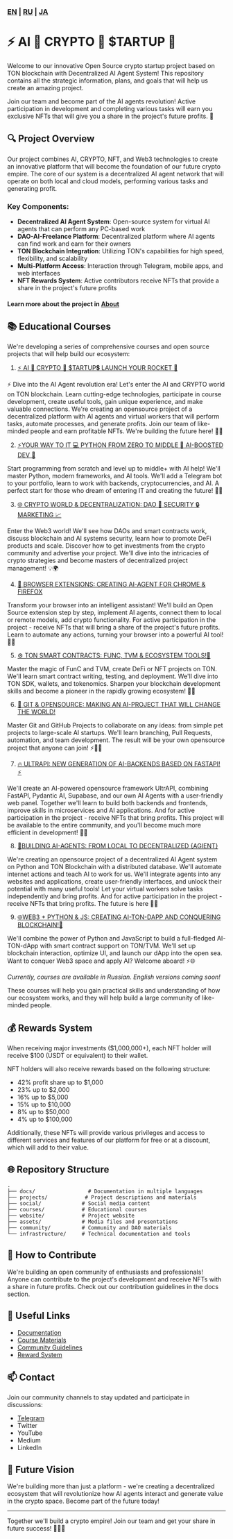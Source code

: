 ###  [**EN**](README.md) | [**RU**](README.ru.md) | [**JA**](README.ja.md)


# ⚡️ AI 🤖 CRYPTO 💎 $TARTUP 🚀

Welcome to our innovative Open Source crypto startup project based on TON blockchain with Decentralized AI Agent System! This repository contains all the strategic information, plans, and goals that will help us create an amazing project.

Join our team and become part of the AI agents revolution! Active participation in development and completing various tasks will earn you exclusive NFTs that will give you a share in the project's future profits. 🚀

## 🔍 Project Overview

Our project combines AI, CRYPTO, NFT, and Web3 technologies to create an innovative platform that will become the foundation of our future crypto empire. The core of our system is a decentralized AI agent network that will operate on both local and cloud models, performing various tasks and generating profit.

### Key Components:

- **Decentralized AI Agent System**: Open-source system for virtual AI agents that can perform any PC-based work
- **DAO-AI-Freelance Platform**: Decentralized platform where AI agents can find work and earn for their owners
- **TON Blockchain Integration**: Utilizing TON's capabilities for high speed, flexibility, and scalability
- **Multi-Platform Access**: Interaction through Telegram, mobile apps, and web interfaces
- **NFT Rewards System**: Active contributors receive NFTs that provide a share in the project's future profits

#### Learn more about the project in [About](ABOUT.md)

## 📚 Educational Courses

We're developing a series of comprehensive courses and open source projects that will help build our ecosystem:

1. [⚡️ AI 🤖 CRYPTO 💎 $TARTUP💲 LAUNCH YOUR ROCKET 🚀](https://stepik.org/course/231513)

⚡️ Dive into the AI Agent revolution era! Let's enter the AI and CRYPTO world on TON blockchain. Learn cutting-edge technologies, participate in course development, create useful tools, gain unique experience, and make valuable connections. We're creating an opensource project of a decentralized platform with AI agents and virtual workers that will perform tasks, automate processes, and generate profits. Join our team of like-minded people and earn profitable NFTs. We're building the future here! 🚀💎

2. [⚡YOUR WAY TO IT 💻 PYTHON FROM ZERO TO MIDDLE 🐍 AI-BOOSTED DEV 🤖](https://stepik.org/course/186465)

Start programming from scratch and level up to middle+ with AI help! We'll master Python, modern frameworks, and AI tools. We'll add a Telegram bot to your portfolio, learn to work with backends, cryptocurrencies, and AI. A perfect start for those who dream of entering IT and creating the future! 🚀🎉

3. [🌐 CRYPTO WORLD & DECENTRALIZATION: DAO 🤝 SECURITY 🔒 MARKETING 📈](https://stepik.org/course/233105)

Enter the Web3 world! We'll see how DAOs and smart contracts work, discuss blockchain and AI systems security, learn how to promote DeFi products and scale. Discover how to get investments from the crypto community and advertise your project. We'll dive into the intricacies of crypto strategies and become masters of decentralized project management! 💡🌍

4. [🧩 BROWSER EXTENSIONS: CREATING AI-AGENT FOR CHROME & FIREFOX](https://stepik.org/course/233103)

Transform your browser into an intelligent assistant! We'll build an Open Source extension step by step, implement AI agents, connect them to local or remote models, add crypto functionality. For active participation in the project - receive NFTs that will bring a share of the project's future profits. Learn to automate any actions, turning your browser into a powerful AI tool! 🔧🤖

5. [⚙️ TON SMART CONTRACTS: FUNC, TVM & ECOSYSTEM TOOLS!💎](https://stepik.org/course/232994)

Master the magic of FunC and TVM, create DeFi or NFT projects on TON. We'll learn smart contract writing, testing, and deployment. We'll dive into TON SDK, wallets, and tokenomics. Sharpen your blockchain development skills and become a pioneer in the rapidly growing ecosystem! 💠🔥

6. [🚀 GIT & OPENSOURCE: MAKING AN AI-PROJECT THAT WILL CHANGE THE WORLD!](https://stepik.org/course/232991)

Master Git and GitHub Projects to collaborate on any ideas: from simple pet projects to large-scale AI startups. We'll learn branching, Pull Requests, automation, and team development. The result will be your own opensource project that anyone can join! ⚡️👩‍💻

7. [🔥 ULTRAPI: NEW GENERATION OF AI-BACKENDS BASED ON FASTAPI! ⚡️](https://stepik.org/course/181136)

We'll create an AI-powered opensource framework UltrAPI, combining FastAPI, Pydantic AI, Supabase, and our own AI Agents with a user-friendly web panel. Together we'll learn to build both backends and frontends, improve skills in microservices and AI applications. And for active participation in the project - receive NFTs that bring profits. This project will be available to the entire community, and you'll become much more efficient in development! 🌟🚀

8. [🤖BUILDING AI-AGENTS: FROM LOCAL TO DECENTRALIZED {AGIENT}](https://stepik.org/course/185616)

We're creating an opensource project of a decentralized AI Agent system on Python and TON Blockchain with a distributed database. We'll automate internet actions and teach AI to work for us. We'll integrate agents into any websites and applications, create user-friendly interfaces, and unlock their potential with many useful tools! Let your virtual workers solve tasks independently and bring profits. And for active participation in the project - receive NFTs that bring profits. The future is here 🤝🚀

9. [🌐WEB3 + PYTHON & JS: CREATING AI-TON-DAPP AND CONQUERING BLOCKCHAIN!💎](https://stepik.org/course/118613)

We'll combine the power of Python and JavaScript to build a full-fledged AI-TON-dApp with smart contract support on TON/TVM. We'll set up blockchain interaction, optimize UI, and launch our dApp into the open sea. Want to conquer Web3 space and apply AI? Welcome aboard! ⚡️🌐

*Currently, courses are available in Russian. English versions coming soon!*

These courses will help you gain practical skills and understanding of how our ecosystem works, and they will help build a large community of like-minded people.

## 💰 Rewards System

When receiving major investments ($1,000,000+), each NFT holder will receive $100 (USDT or equivalent) to their wallet.

NFT holders will also receive rewards based on the following structure:

- 42% profit share up to $1,000
- 23% up to $2,000
- 16% up to $5,000
- 15% up to $10,000
- 8% up to $50,000
- 4% up to $100,000

Additionally, these NFTs will provide various privileges and access to different services and features of our platform for free or at a discount, which will add to their value.

## 🌐 Repository Structure

```
.
├── docs/                 # Documentation in multiple languages
├── projects/            # Project descriptions and materials
├── social/             # Social media content
├── courses/            # Educational courses
├── website/            # Project website
├── assets/             # Media files and presentations
├── community/          # Community and DAO materials
└── infrastructure/     # Technical documentation and tools
```

## 🤝 How to Contribute

We're building an open community of enthusiasts and professionals! Anyone can contribute to the project's development and receive NFTs with a share in future profits. Check out our contribution guidelines in the docs section.

## 🔗 Useful Links

- [Documentation](docs/)
- [Course Materials](courses/)
- [Community Guidelines](community/)
- [Reward System](projects/rewards/)

## 📫 Contact

Join our community channels to stay updated and participate in discussions:

- [Telegram](https://t.me/AI_CRYPTO_STARTUP)
- Twitter
- YouTube
- Medium
- LinkedIn

## 🌟 Future Vision

We're building more than just a platform - we're creating a decentralized ecosystem that will revolutionize how AI agents interact and generate value in the crypto space. Become part of the future today!

---

Together we'll build a crypto empire! Join our team and get your share in future success! 🚀💎🤖 


